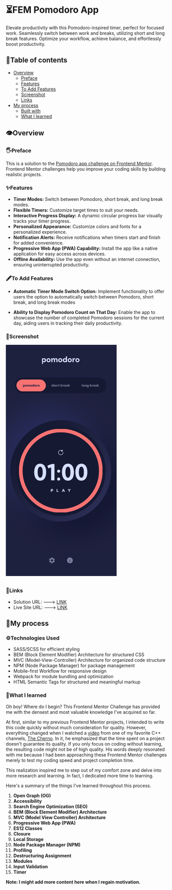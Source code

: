 # ⏳FEM Pomodoro App

Elevate productivity with this Pomodoro-inspired timer, perfect for focused work. Seamlessly switch between work and breaks, utilizing short and long break features. Optimize your workflow, achieve balance, and effortlessly boost productivity.

## 📃Table of contents

- [Overview](#overview)
  - [Preface](#preface)
  - [Features](#features)
  - [To Add Features](#to-add-features)
  - [Screenshot](#screenshot)
  - [Links](#links)
- [My process](#my-process)
  - [Built with](#built-with)
  - [What I learned](#what-i-learned)

## 👁️Overview

### 🖐️Preface

This is a solution to the [Pomodoro app challenge on Frontend Mentor](https://www.frontendmentor.io/challenges/pomodoro-app-KBFnycJ6G). Frontend Mentor challenges help you improve your coding skills by building realistic projects.

### ✨Features

- **Timer Modes:** Switch between Pomodoro, short break, and long break modes. 
- **Flexible Timers:** Customize target times to suit your needs.
- **Interactive Progress Display:** A dynamic circular progress bar visually tracks your timer progress.
- **Personalized Appearance:** Customize colors and fonts for a personalized experience.
- **Notification Alerts:** Receive notifications when timers start and finish for added convenience.
- **Progressive Web App (PWA) Capability:** Install the app like a native application for easy access across devices.
- **Offline Availability:** Use the app even without an internet connection, ensuring uninterrupted productivity.

### 🖋️To Add Features

- **Automatic Timer Mode Switch Option:** Implement functionality to offer users the option to automatically switch between Pomodoro, short break, and long break modes

- **Ability to Display Pomodoro Count on That Day:** Enable the app to showcase the number of completed Pomodoro sessions for the current day, aiding users in tracking their daily productivity.

### 📸Screenshot

![](./preview/screenshot.png)

### 🔗Links

- Solution URL: ---> [LINK](https://www.frontendmentor.io/solutions/fem-pomodoro-app-using-html-css-and-vanilla-javascript-g8E78rx7dm)
- Live Site URL: ---> [LINK](https://fempomodoro.netlify.app/)

## 🚛My process

### ⚙️Technologies Used

- SASS/SCSS for efficient styling
- BEM (Block Element Modifier) Architecture for structured CSS
- MVC (Model-View-Controller) Architecture for organized code structure
- NPM (Node Package Manager) for package management
- Mobile-first Workflow for responsive design
- Webpack for module bundling and optimization
- HTML Semantic Tags for structured and meaningful markup

### 🧠What I learned

Oh boy! Where do I begin? This Frontend Mentor Challenge has provided me with the densest and most valuable knowledge I've acquired so far.

At first, similar to my previous Frontend Mentor projects, I intended to write this code quickly without much consideration for quality. However, everything changed when I watched a [video](https://www.youtube.com/watch?v=GEr--yTShz8&t=394s) from one of my favorite C++ channels, [The Cherno](https://www.youtube.com/@TheCherno/). In it, he emphasized that the time spent on a project doesn't guarantee its quality. If you only focus on coding without learning, the resulting code might not be of high quality. His words deeply resonated with me because I had been approaching these Frontend Mentor challenges merely to test my coding speed and project completion time.

This realization inspired me to step out of my comfort zone and delve into more research and learning. In fact, I dedicated more time to learning.

Here's a summary of the things I've learned throughout this process.

1. **Open Graph (OG)**
2. **Accessibility**
3. **Search Engine Optimization (SEO)**
4. **BEM (Block Element Modifier) Architecture**
5. **MVC (Model View Controller) Architecture** 
6. **Progressive Web App (PWA)** 
7. **ES12 Classes**
8. **Closure** 
9. **Local Storage** 
10. **Node Package Manager (NPM)** 
11. **Profiling**
12. **Destructuring Assignment**
13. **Modules**
14. **Input Validation**
15. **Timer**

**Note: I might add more content here when I regain motivation.**

